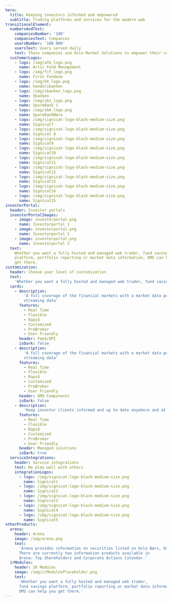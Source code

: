 ```yaml
---
hero:
  title: Keeping investors informed and empowered
  subtitle: Trading platforms and services for the modern web
transitionalElement:
  numbersAndText:
    companiesNumber: '100'
    companiesText: Companies
    usersNumber: '100 000'
    usersText: Users served daily
    text: These companies use Oslo Market Solutions to empower their customers
  customerLogos:
    - logo: /img/afm_logo.png
      name: Artic Fund Management
    - logo: /img/fif_logo.png
      name: First Fondene
    - logo: /img/hb_logo.png
      name: handelsbanken
    - logo: /img/sbanken_logo.png
      name: Sbanken 
    - logo: /img/sb1_logo.png
      name: SpareBank 1
    - logo: /img/sbm_logo.png
      name: SpareBankMøre
    - logo: /img/signicat-logo-black-medium-size.png
      name: Signicat7
    - logo: /img/signicat-logo-black-medium-size.png
      name: Signicat 8
    - logo: /img/signicat-logo-black-medium-size.png
      name: Signicat9
    - logo: /img/signicat-logo-black-medium-size.png
      name: Signicat10
    - logo: /img/signicat-logo-black-medium-size.png
      name: Signicat11
    - logo: /img/signicat-logo-black-medium-size.png
      name: Signicat12
    - logo: /img/signicat-logo-black-medium-size.png
      name: Signicat13
    - logo: /img/signicat-logo-black-medium-size.png
      name: Signicat14
    - logo: /img/signicat-logo-black-medium-size.png
      name: Signicat15
investorPortal:
  header: Investor portals
  investorPortalImages: 
    - image: investorportal.png
      name: Investorportal 1
    - image: investorportal.png
      name: Investorportal 2
    - image: investorportal.png
      name: Investorportal 3
  text:
    Whether you want a fully hosted and managed web trader, fund savings
    platform, portfolio reporting or market data information, OMS can help you
    get there.
customization:
  header: Choose your level of customization
  text: 
    'Whether you want a fully hosted and managed web trader, fund savings platform, portfolio reporting or market data information, OMS can help you get there.'
  cards:
    - description: 
        'A full coverage of the financial markets with a market data portal with live, 
        streaming data'
      features:
        - Real Time
        - Flexible
        - Rapid
        - Customized
        - ProBroker
        - User Friendly
      header: Feed/API
      isDark: false
    - description: 
        'A full coverage of the financial markets with a market data portal with live, 
        streaming data'
      features:
        - Real Time
        - Flexible
        - Rapid
        - Customized
        - ProBroker
        - User Friendly
      header: OMS Components
      isDark: false
    - description: 
        'Keep investor clients informed and up to date anywhere and at any'
      features:
        - Real Time
        - Flexible
        - Rapid
        - Customized
        - ProBroker
        - User Friendly
      header: Managed solutions
      isDark: true
  serviceIntegrations:
    header: Service integrations
    text: We play well with others
    integrationLogos:
      - logo: /img/signicat-logo-black-medium-size.png
        name: Signicat1
      - logo: /img/signicat-logo-black-medium-size.png
        name: Signicat2
      - logo: /img/signicat-logo-black-medium-size.png
        name: Signicat3
      - logo: /img/signicat-logo-black-medium-size.png
        name: Signicat4
      - logo: /img/signicat-logo-black-medium-size.png
        name: Signicat5
otherProducts:
  arena:
    header: Arena
    image: /img/arena.png
    text:
      'Arena provides information on securities listed on Oslo Børs, Oslo Axess and N-OTC. 
      There are currently two information products available in 
      Arena: Top Shareholders and Corporate Actions Calendar.'
  irModules:
    header: IR Modules
    image: /img/irModulesPlaceholder.png
    text: 
      'Whether you want a fully hosted and managed web trader, 
      fund savings platform, portfolio reporting or market data information, 
      OMS can help you get there.'
---
```

